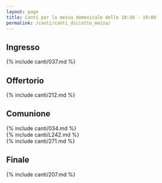 ```yaml
---
layout: page
title: Canti per la messa domenicale delle 18:30 - 19:00
permalink: /canti/canti_diciotto_mezza/
---
```


## Ingresso
{% include canti/037.md %}   

## Offertorio
{% include canti/212.md %}   

## Comunione   
{% include canti/034.md %}   
{% include canti/L242.md %}   
{% include canti/271.md %}   

## Finale
{% include canti/207.md %}   
